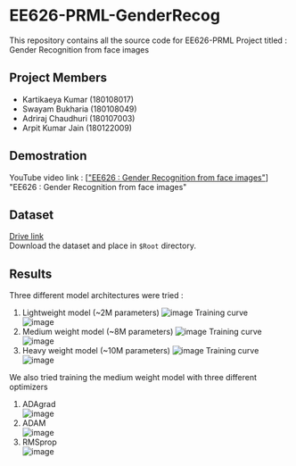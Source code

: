 # EE626-PRML-GenderRecog
This repository contains all the source code for EE626-PRML Project titled : Gender Recognition from face images
## Project Members
- Kartikaeya Kumar (180108017)
- Swayam Bukharia (180108049)
- Adriraj Chaudhuri (180107003)
- Arpit Kumar Jain (180122009)

## Demostration  
YouTube video link : 
[["EE626 : Gender Recognition from face images"](http://www.youtube.com/watch?v=xEdH9ddTxoE)] "EE626 : Gender Recognition from face images"

## Dataset
[Drive link](https://drive.google.com/drive/folders/153LS7dvG_ijU1-KpSWRqydTreTNm6QcS?usp=sharing)  
Download the dataset and place in `$Root` directory.


## Results
Three different model architectures were tried : 
1. Lightweight model (~2M parameters)
![image](https://user-images.githubusercontent.com/50746590/116035941-7d6aa600-a683-11eb-90ef-cebd94ef72e9.png)
Training curve  
![image](https://user-images.githubusercontent.com/50746590/116037616-fcf97480-a685-11eb-9e16-276bb6d4bd66.png)
2. Medium weight model (~8M parameters)
![image](https://user-images.githubusercontent.com/50746590/116037707-1ac6d980-a686-11eb-9b0e-96c6e090f6ee.png)
Training curve  
![image](https://user-images.githubusercontent.com/50746590/116037763-29ad8c00-a686-11eb-983d-ba6b1b6542d0.png)
3. Heavy weight model (~10M parameters)
![image](https://user-images.githubusercontent.com/50746590/116037821-3fbb4c80-a686-11eb-8753-c673c370057e.png)
Training curve  
![image](https://user-images.githubusercontent.com/50746590/116037851-4b0e7800-a686-11eb-9b3e-8f6fae4b90c4.png)


We also tried training the medium weight model with three different optimizers
1. ADAgrad  
![image](https://user-images.githubusercontent.com/50746590/116038212-c708c000-a686-11eb-8eed-129ae0322456.png)
2. ADAM  
![image](https://user-images.githubusercontent.com/50746590/116038244-d25beb80-a686-11eb-922e-bf068c7c4e00.png)
3. RMSprop  
![image](https://user-images.githubusercontent.com/50746590/116038275-dc7dea00-a686-11eb-9337-0411911f50f7.png)
